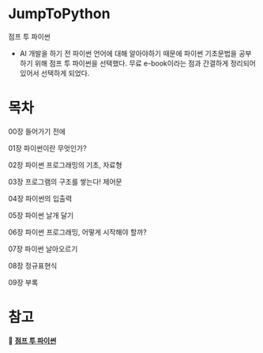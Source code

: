 # JumpToPython
점프 투 파이썬

* AI 개발을 하기 전 파이썬 언어에 대해 알아야하기 때문에 파이썬 기초문법을 공부하기 위해 점프 투 파이썬을 선택했다. 무료 e-book이라는 점과 간결하게 정리되어 있어서 선택하게 되었다.

# 목차
00장 들어가기 전에

01장 파이썬이란 무엇인가?

02장 파이썬 프로그래밍의 기초, 자료형

03장 프로그램의 구조를 쌓는다! 제어문

04장 파이썬의 입출력

05장 파이썬 날개 달기

06장 파이썬 프로그래밍, 어떻게 시작해야 할까?

07장 파이썬 날아오르기

08장 정규표현식

09장 부록


# 참고
📘 [**점프 투 파이썬**](https://wikidocs.net/book/1)